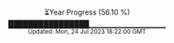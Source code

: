 <p align="center">
⏳Year Progress (56.10 %) <br>
████████████████▁▁▁▁▁▁▁▁▁▁▁▁▁▁ <br>
<sub>Updated: Mon, 24 Jul 2023 18:22:00 GMT</sub>
</p>

